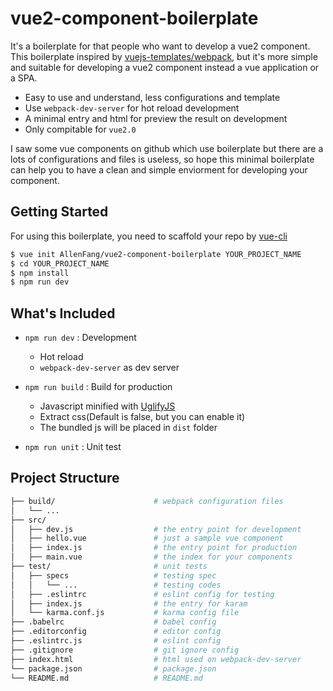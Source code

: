 # vue2-component-boilerplate
It's a boilerplate for that people who want to develop a vue2 component. This boilerplate inspired by [vuejs-templates/webpack](https://github.com/vuejs-templates/webpack), but it's
more simple and suitable for developing a vue2 component instead a vue application or a SPA.

* Easy to use and understand, less configurations and template
* Use ```webpack-dev-server``` for hot reload development
* A minimal entry and html for preview the result on development
* Only compitable for ```vue2.0```

I saw some vue components on github which use boilerplate but there are a lots of configurations
and files is useless, so hope this minimal boilerplate can help you to have a clean and simple enviorment for developing your component.

## Getting Started
For using this boilerplate, you need to scaffold your repo by [vue-cli](https://github.com/vuejs/vue-cli)
```sh
$ vue init AllenFang/vue2-component-boilerplate YOUR_PROJECT_NAME
$ cd YOUR_PROJECT_NAME
$ npm install
$ npm run dev
```

## What's Included
* ```npm run dev``` : Development
	* Hot reload
	* ```webpack-dev-server``` as dev server

* ```npm run build``` : Build for production
	* Javascript minified with [UglifyJS](https://github.com/mishoo/UglifyJS2)
	* Extract css(Default is false, but you can enable it)
	* The bundled js will be placed in ```dist``` folder

* ```npm run unit``` : Unit test

## Project Structure
```sh
├── build/                      # webpack configuration files
│   └── ...
├── src/
│   ├── dev.js                  # the entry point for development
│   ├── hello.vue               # just a sample vue component
│   ├── index.js                # the entry point for production
│   ├── main.vue                # the index for your components
├── test/                       # unit tests
│   ├── specs                   # testing spec
│   │   └── ...                 # testing codes
│   ├── .eslintrc               # eslint config for testing
│   ├── index.js                # the entry for karam
│   └── karma.conf.js           # karma config file
├── .babelrc                    # babel config
├── .editorconfig               # editor config
├── .eslintrc.js                # eslint config
├── .gitignore                  # git ignore config
├── index.html                  # html used on webpack-dev-server
└── package.json                # package.json
└── README.md                   # README.md
```
